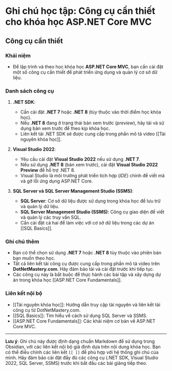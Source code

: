 # Ghi chú học tập: Công cụ cần thiết cho khóa học ASP.NET Core MVC

## Công cụ cần thiết

### Khái niệm
- Để lập trình và theo học khóa học **ASP.NET Core MVC**, bạn cần cài đặt một số công cụ cần thiết để phát triển ứng dụng và quản lý cơ sở dữ liệu.

### Danh sách công cụ
1. **.NET SDK**:
   - Cần cài đặt **.NET 7** hoặc **.NET 8** (tùy thuộc vào thời điểm học khóa học).
   - Nếu **.NET 8** đang ở trạng thái bản xem trước (*preview*), hãy tải và sử dụng bản xem trước để theo kịp khóa học.
   - Liên kết tải .NET SDK sẽ được cung cấp trong phần mô tả video [[Tài nguyên khóa học]].

2. **Visual Studio 2022**:
   - Yêu cầu cài đặt **Visual Studio 2022** nếu sử dụng **.NET 7**.
   - Nếu sử dụng **.NET 8** (bản xem trước), cài đặt **Visual Studio 2022 Preview** để hỗ trợ .NET 8.
   - Visual Studio là môi trường phát triển tích hợp (*IDE*) chính để viết mã và gỡ lỗi ứng dụng ASP.NET Core.

3. **SQL Server và SQL Server Management Studio (SSMS)**:
   - **SQL Server**: Cơ sở dữ liệu được sử dụng trong khóa học để lưu trữ và quản lý dữ liệu.
   - **SQL Server Management Studio (SSMS)**: Công cụ giao diện để viết và quản lý các truy vấn SQL.
   - Cần cài đặt cả hai để làm việc với cơ sở dữ liệu trong các dự án [[SQL Basics]].

### Ghi chú thêm
- Bạn có thể chọn sử dụng **.NET 7** hoặc **.NET 8** tùy thuộc vào phiên bản bạn muốn theo học.
- Tất cả liên kết tải công cụ được cung cấp trong phần mô tả video trên **DotNetMastery.com**. Hãy đảm bảo tải và cài đặt trước khi tiếp tục.
- Các công cụ này là bắt buộc để thực hành các bài tập và xây dựng dự án trong khóa học [[ASP.NET Core Fundamentals]].

### Liên kết nội bộ
- [[Tài nguyên khóa học]]: Hướng dẫn truy cập tài nguyên và liên kết tải công cụ từ DotNetMastery.com.
- [[SQL Basics]]: Tìm hiểu về cách sử dụng SQL Server và SSMS.
- [[ASP.NET Core Fundamentals]]: Các khái niệm cơ bản về ASP.NET Core MVC.

---

**Lưu ý**: Ghi chú này được định dạng chuẩn Markdown để sử dụng trong Obsidian, với các liên kết nội bộ giả định dựa trên nội dung khóa học. Bạn có thể điều chỉnh các liên kết `[[ ]]` để phù hợp với hệ thống ghi chú của mình. Hãy đảm bảo cài đặt đầy đủ các công cụ (.NET SDK, Visual Studio 2022, SQL Server, SSMS) trước khi bắt đầu các bài giảng tiếp theo.